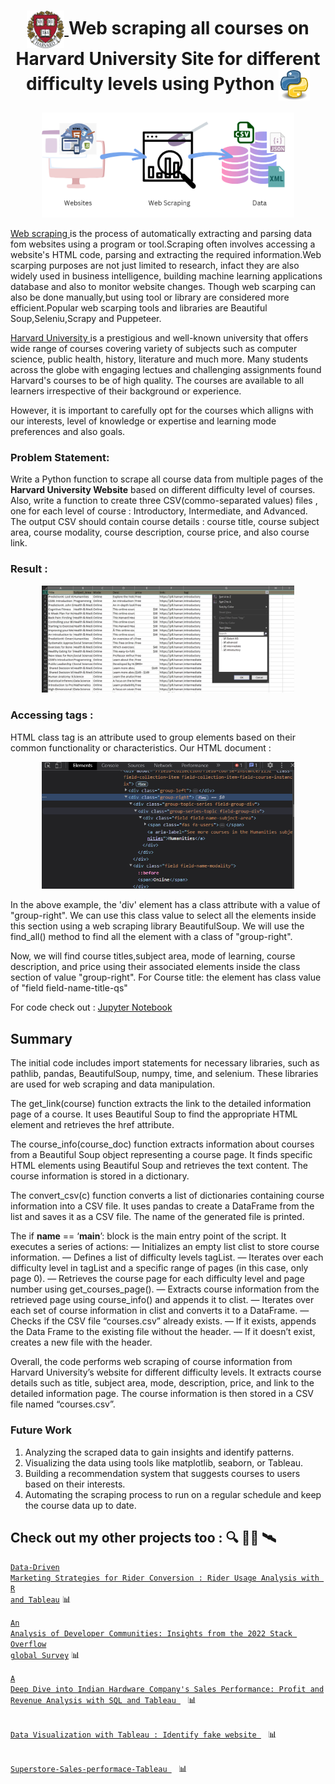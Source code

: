 <h1 align="center">
  <a href="https://pll.harvard.edu/catalog" target="_blank">
    <img src="https://github.com/roopadm/WebScraping-in-Python/blob/main/images/Harvard_shield_wreath.svg.png" alt="HarvardU" width="60" height="60" style="vertical-align: middle;"/>
  </a>
  <strong>Web scraping all courses on Harvard University Site for different difficulty levels using Python</strong>
  <a href="https://docs.python.org/3/" target="_blank">
    <img src="https://github.com/roopadm/WebScraping-in-Python/blob/main/images/768px-Python.svg.png" alt="Python" width="50" height="50" style="vertical-align: middle;"/>
  </a>
</h1>

<p align="center"> <img src="https://github.com/roopadm/WebScraping-in-Python/blob/main/images/download.png" alt="Projectimage" width="80%" height="10%"/> </p>


<a href="https://www.geeksforgeeks.org/what-is-web-scraping-and-how-to-use-it/" >Web scraping </a> is the process of automatically extracting and parsing data fom websites using a program or tool.Scraping often involves accessing a website's HTML code, parsing and extracting the required information.Web scarping purposes are not just limited to research, infact they are also widely used in business intelligence, building machine learning applications database and also to monitor website changes.
Though web scarping can also be done manually,but using tool or library are considered more efficient.Popular web scarping tools and libraries are Beautiful Soup,Seleniu,Scrapy and Puppeteer.


<a href="https://pll.harvard.edu/catalog"> Harvard University </a> is a prestigious and well-known university that offers wide range of courses covering variety of subjects such as computer science, public health, history, literature and much more. Many students across the globe with engaging lectues and challenging assignments found Harvard's courses to be of high quality. 
The courses are available to all learners irrespective of their background or experience.

However, it is important to carefully opt for the courses which alligns with our interests, level of knowledge or expertise and learning mode preferences and also goals.

### Problem Statement:

Write a Python function to scrape all course data from multiple pages of the **Harvard University Website** based on different difficulty level of courses. Also, write a function to create three CSV(commo-separated values) files , one for each level of course : Introductory, Intermediate, and Advanced. The output CSV should contain course details : course title, course subject area, course modality, course description, course price, and also course link.

### Result :

<p align="center"> <img src="https://github.com/roopadm/WebScraping-in-Python/blob/main/images/csv_image.PNG" alt="Projectimage" width="80%" height="10%"/> </p>

### Accessing tags :

HTML class tag is an attribute used to group elements based on their common functionality or characteristics.
Our HTML document :

<p align="center"> <img src="https://github.com/roopadm/WebScraping-in-Python/blob/main/tags.png" alt="Projectimage" width="80%" height="10%"/> </p>

In the above example, the 'div' element has a class attribute with a value of "group-right". We can use this class value to select all the elements inside this section using a web scraping library BeautifulSoup. We will use the find_all() method to find all the element with a class of "group-right".

Now, we will find course titles,subject area, mode of learning, course description, and price using their associated elements inside the class section of value "group-right". For Course title: the element has class value of "field field-name-title-qs"

For code check out : [Jupyter Notebook](https://github.com/roopadm/WebScraping-in-Python/blob/main/Harward_University_Courses_Webscrape_Final%20(1).ipynb)


## Summary
The initial code includes import statements for necessary libraries, such as pathlib, pandas, BeautifulSoup, numpy, time, and selenium. These libraries are used for web scraping and data manipulation.

The get_link(course) function extracts the link to the detailed information page of a course. It uses Beautiful Soup to find the appropriate HTML element and retrieves the href attribute.

The course_info(course_doc) function extracts information about courses from a Beautiful Soup object representing a course page. It finds specific HTML elements using Beautiful Soup and retrieves the text content. The course information is stored in a dictionary.

The convert_csv(c) function converts a list of dictionaries containing course information into a CSV file. It uses pandas to create a DataFrame from the list and saves it as a CSV file. The name of the generated file is printed.

The if __name__ == ‘__main__’: block is the main entry point of the script. It executes a series of actions: — Initializes an empty list clist to store course information. — Defines a list of difficulty levels tagList. — Iterates over each difficulty level in tagList and a specific range of pages (in this case, only page 0). — Retrieves the course page for each difficulty level and page number using get_courses_page(). — Extracts course information from the retrieved page using course_info() and appends it to clist. — Iterates over each set of course information in clist and converts it to a DataFrame. — Checks if the CSV file “courses.csv” already exists. — If it exists, appends the Data Frame to the existing file without the header. — If it doesn’t exist, creates a new file with the header.

Overall, the code performs web scraping of course information from Harvard University’s website for different difficulty levels. It extracts course details such as title, subject area, mode, description, price, and link to the detailed information page. The course information is then stored in a CSV file named “courses.csv”.

### Future Work
1. Analyzing the scraped data to gain insights and identify patterns.
2. Visualizing the data using tools like matplotlib, seaborn, or Tableau.
3. Building a recommendation system that suggests courses to users based on their interests.
4. Automating the scraping process to run on a regular schedule and keep the course data up to date.

## Check out my other projects too : :mag: 👨‍💻 🛰️

<code>[Data-Driven Marketing Strategies for Rider Conversion : Rider Usage Analysis with R and Tableau](https://github.com/roopadm/Rider-Usage-analysis-R-Tableau)</code> 📊

<code>[An Analysis of Developer Communities: Insights from the 2022 Stack Overflow global Survey](https://github.com/roopadm/AnalyzingDevSurvey-Data-analysis-using-Python)</code> 📊

<code>[A Deep Dive into Indian Hardware Company's Sales Performance: Profit and Revenue Analysis with SQL and Tableau ](https://github.com/roopadm/Sales-Performance-Analysis-using-SQL-and-Tableau-AtiQ/edit/main/README.md) </code> 📊

<code>[ Data Visualization with Tableau : Identify fake website ](https://github.com/roopadm/Identify-Fake-Website-Tableau-excel/edit/main/README.md) </code> 📊

<code>[ Superstore-Sales-performace-Tableau ](https://github.com/roopadm/Superstore-Sales-performace-Tableau/edit/main/README.md) </code> 📊
